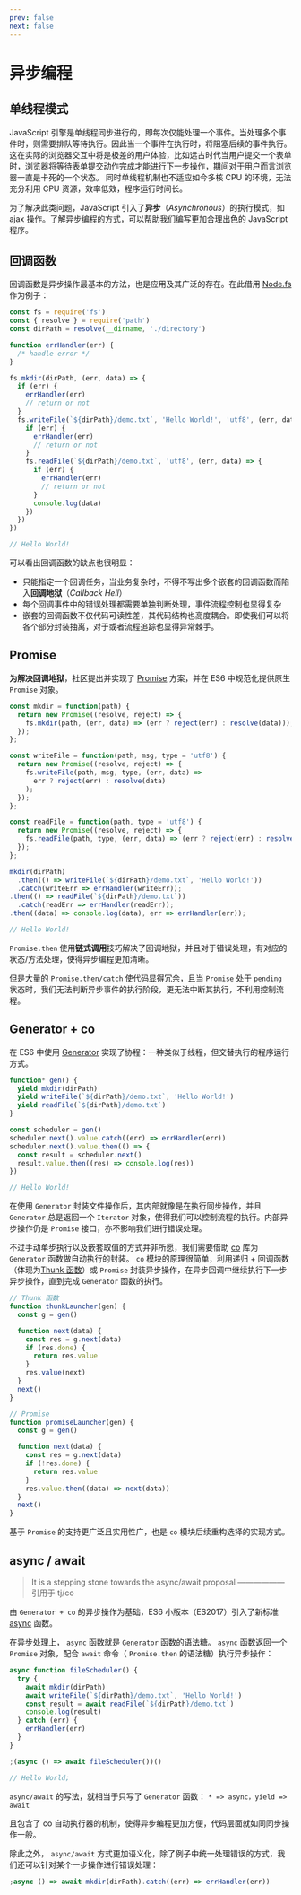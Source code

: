 ```yaml
---
prev: false
next: false
---
```


# 异步编程

## 单线程模式

JavaScript 引擎是单线程同步进行的，即每次仅能处理一个事件。当处理多个事件时，则需要排队等待执行。因此当一个事件在执行时，将阻塞后续的事件执行。
这在实际的浏览器交互中将是极差的用户体验，比如远古时代当用户提交一个表单时，浏览器将等待表单提交动作完成才能进行下一步操作，期间对于用户而言浏览器一直是卡死的一个状态。
同时单线程机制也不适应如今多核 CPU 的环境，无法充分利用 CPU 资源，效率低效，程序运行时间长。

为了解决此类问题，JavaScript 引入了**异步**（_Asynchronous_）的执行模式，如 ajax 操作。了解异步编程的方式，可以帮助我们编写更加合理出色的 JavaScript 程序。

## 回调函数

回调函数是异步操作最基本的方法，也是应用及其广泛的存在。在此借用 [Node.fs](http://nodejs.cn/api/fs.html) 作为例子：

```js
const fs = require('fs')
const { resolve } = require('path')
const dirPath = resolve(__dirname, './directory')

function errHandler(err) {
  /* handle error */
}

fs.mkdir(dirPath, (err, data) => {
  if (err) {
    errHandler(err)
    // return or not
  }
  fs.writeFile(`${dirPath}/demo.txt`, 'Hello World!', 'utf8', (err, data) => {
    if (err) {
      errHandler(err)
      // return or not
    }
    fs.readFile(`${dirPath}/demo.txt`, 'utf8', (err, data) => {
      if (err) {
        errHandler(err)
        // return or not
      }
      console.log(data)
    })
  })
})

// Hello World!
```

可以看出回调函数的缺点也很明显：

- 只能指定一个回调任务，当业务复杂时，不得不写出多个嵌套的回调函数而陷入**回调地狱**（_Callback Hell_）
- 每个回调事件中的错误处理都需要单独判断处理，事件流程控制也显得复杂
- 嵌套的回调函数不仅代码可读性差，其代码结构也高度耦合。即使我们可以将各个部分封装抽离，对于或者流程追踪也显得异常棘手。

## Promise

**为解决回调地狱**，社区提出并实现了 [Promise](https://es6.ruanyifeng.com/#docs/promise) 方案，并在 ES6 中规范化提供原生 `Promise` 对象。

```js
const mkdir = function(path) {
  return new Promise((resolve, reject) => {
    fs.mkdir(path, (err, data) => (err ? reject(err) : resolve(data)));
  });
};

const writeFile = function(path, msg, type = 'utf8') {
  return new Promise((resolve, reject) => {
    fs.writeFile(path, msg, type, (err, data) =>
      err ? reject(err) : resolve(data)
    );
  });
};

const readFile = function(path, type = 'utf8') {
  return new Promise((resolve, reject) => {
    fs.readFile(path, type, (err, data) => (err ? reject(err) : resolve(data)));
  });
};

mkdir(dirPath)
  .then(() => writeFile(`${dirPath}/demo.txt`, 'Hello World!'))
  .catch(writeErr => errHandler(writeErr));
.then(() => readFile(`${dirPath}/demo.txt`))
  .catch(readErr => errHandler(readErr));
.then((data) => console.log(data), err => errHandler(err));

// Hello World!
```

`Promise.then` 使用**链式调用**技巧解决了回调地狱，并且对于错误处理，有对应的状态/方法处理，使得异步编程更加清晰。

但是大量的 `Promise.then/catch` 使代码显得冗余，且当 `Promise` 处于 `pending` 状态时，我们无法判断异步事件的执行阶段，更无法中断其执行，不利用控制流程。

## Generator + co

在 ES6 中使用 [Generator](https://es6.ruanyifeng.com/#docs/generator) 实现了协程：一种类似于线程，但交替执行的程序运行方式。

```js
function* gen() {
  yield mkdir(dirPath)
  yield writeFile(`${dirPath}/demo.txt`, 'Hello World!')
  yield readFile(`${dirPath}/demo.txt`)
}

const scheduler = gen()
scheduler.next().value.catch((err) => errHandler(err))
scheduler.next().value.then(() => {
  const result = scheduler.next()
  result.value.then((res) => console.log(res))
})

// Hello World!
```

在使用 `Generator` 封装文件操作后，其内部就像是在执行同步操作，并且 `Generator` 总是返回一个 `Iterator` 对象，使得我们可以控制流程的执行。内部异步操作仍是 `Promise` 接口，亦不影响我们进行错误处理。

不过手动单步执行以及嵌套取值的方式并非所愿，我们需要借助 [co](https://github.com/tj/co) 库为 `Generator` 函数做自动执行的封装。
`co` 模块的原理很简单，利用递归 + 回调函数（体现为[Thunk 函数](https://es6.ruanyifeng.com/#docs/generator-async#Thunk-%E5%87%BD%E6%95%B0)）或 `Promise` 封装异步操作，在异步回调中继续执行下一步异步操作，直到完成 `Generator` 函数的执行。

```js
// Thunk 函数
function thunkLauncher(gen) {
  const g = gen()

  function next(data) {
    const res = g.next(data)
    if (res.done) {
      return res.value
    }
    res.value(next)
  }
  next()
}

// Promise
function promiseLauncher(gen) {
  const g = gen()

  function next(data) {
    const res = g.next(data)
    if (!res.done) {
      return res.value
    }
    res.value.then((data) => next(data))
  }
  next()
}
```

基于 `Promise` 的支持更广泛且实用性广，也是 `co` 模块后续重构选择的实现方式。

## async / await

> It is a stepping stone towards the async/await proposal —————— 引用于 tj/co

由 `Generator + co` 的异步操作为基础，ES6 小版本（ES2017）引入了新标准 [async](https://es6.ruanyifeng.com/#docs/async) 函数。

在异步处理上， `async` 函数就是 `Generator` 函数的语法糖。
`async` 函数返回一个 `Promise` 对象，配合 `await` 命令（ `Promise.then` 的语法糖）执行异步操作：

```js
async function fileScheduler() {
  try {
    await mkdir(dirPath)
    await writeFile(`${dirPath}/demo.txt`, 'Hello World!')
    const result = await readFile(`${dirPath}/demo.txt`)
    console.log(result)
  } catch (err) {
    errHandler(err)
  }
}

;(async () => await fileScheduler())()

// Hello World;
```

`async/await` 的写法，就相当于只写了 `Generator` 函数： `* => async，yield => await `

且包含了 co 自动执行器的机制，使得异步编程更加方便，代码层面就如同同步操作一般。

除此之外， `async/await` 方式更加语义化，除了例子中统一处理错误的方式，我们还可以针对某个一步操作进行错误处理：

```js
;async () => await mkdir(dirPath).catch((err) => errHandler(err))
```
